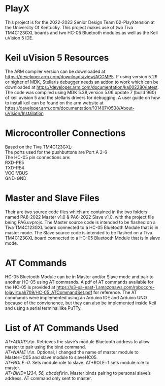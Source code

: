 # PlayX
This project is for the 2022-2023 Senior Design Team 02-PlayXtension at the University Of Kentucky. This project makes use of two Tiva TM4C123GXL boards and two HC-05 Bluetooth modules as well as the Keil uVision 5 IDE.
# Keil uVision 5 Resources
The ARM compiler version can be downloaded at https://developer.arm.com/downloads/view/ACOMP5. If using version 5.29 or higher of MDK, Stellaris debugger needs an addon to work which can be downloaded at https://developer.arm.com/documentation/ka002280/latest. The code was compiled using MDK 5.38,version 5.06 update 7 (build 960) of keil uvision 5 and the stellaris drivers for debugging. A user guide on how to install keil can be found on the arm website at https://developer.arm.com/documentation/101407/0538/About-uVision/Installation  
# Microcontroller Connections
Based on the Tiva TM4C123GXL:  
The ports used for the pushbuttons are Port A 2-6  
The HC-05 pin connections are:  
RXD-PE5  
TXD-PE4  
VCC-VBUS  
GND-GND  
# Master and Slave Files
Their are two source code files which are contained in the two folders named PA6-2022 Master v1.0 & PA6-2022 Slave v1.0. with the project file being PA6.uvprojx. 
The Master source code is intended to be flashed on a Tiva TM4C123GXL board connected to a HC-05 Bluetooth Module that is in master mode. The Slave source code is intended to be flashed on a Tiva TM4C123GXL board connected to a HC-05 Bluetooth Module that is in slave mode.
# AT Commands
HC-05 Bluetooth Module can be in Master and/or Slave mode and pair to another HC-05 using AT commands.
A pdf of AT commands available for the HC-05 is provided at https://s3-sa-east-1.amazonaws.com/robocore-lojavirtual/709/HC-05_ATCommandSet.pdf for reference. The AT commands were implemented using an Arduino IDE and Arduino UNO because of the convienence, but they can also be implemented inside Keil and using a serial terminal like PuTTy.  
# List of AT Commands Used  
*AT+ADDR?\r\n*. Retrieves the slave’s module Bluetooth address to allow master to pair using the bind command.  
*AT+NAME \r\n*. Optional, I changed the name of master module to MasterHC05 and slave module to slaveHC05.  
*AT+ROLE=0*. Sets module role to slave. AT+ROLE=1 sets module role to master.   
*AT+BIND=1234, 56, abcdef\r\n*. Master binds pairing to personal slave’s address. AT command only sent to master.  
